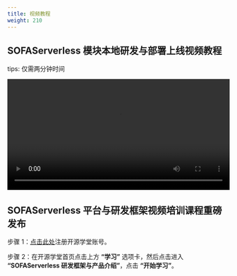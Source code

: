 ```yaml
---
title: 视频教程
weight: 210
---
```


## SOFAServerless 模块本地研发与部署上线视频教程
tips: 仅需两分钟时间

<video width=100% controls autoplay>
<source src="/videos/module_dev_and_deploy.mp4" type="video/mp4">
Your browser does not support the video tag.  
</video>


## SOFAServerless 平台与研发框架视频培训课程重磅发布


步骤 1：[点击此处](https://beta.oscollege.net/product?invite=true&key=1662838629963194399&sign=UtWAPq5uAiBuf6uqe7LWXOTdh0a8cyvo58Ft6z9TP4O4vqyRDnfgTSjPz3cpz2JM7yC1qdgQ%2BltrZP1pNtqqB4c%2FOrSkP6GD6o0qHbI4GzErPZGTHNES2VlbiGOPzF2NRzkKE1BxLmFwfQWSF844Qb7JoNlA24t24cm6ic%2Fuv1gq4L2XYq3hxVJ7xXL1QZcG7yfJTDBGsiNdrmqBNEMpyTwNcIdPko8RoB%2B1uQbEDYUDt5xOmQnUAOuJTNxSVU3sSVTukSpLNENM7deKUaTtoLJJ%2BH4bbgrkgsufGiD1KJ7c6LSSlnkH9Vd630O6TG8s13Z%2FwFp%2FuWnxUlA2YArgjA%3D%3D)注册开源学堂账号。

步骤 2：在开源学堂首页点击上方 **“学习”** 选项卡，然后点击进入 **“SOFAServerless 研发框架与产品介绍”**，点击 **“开始学习”**。



